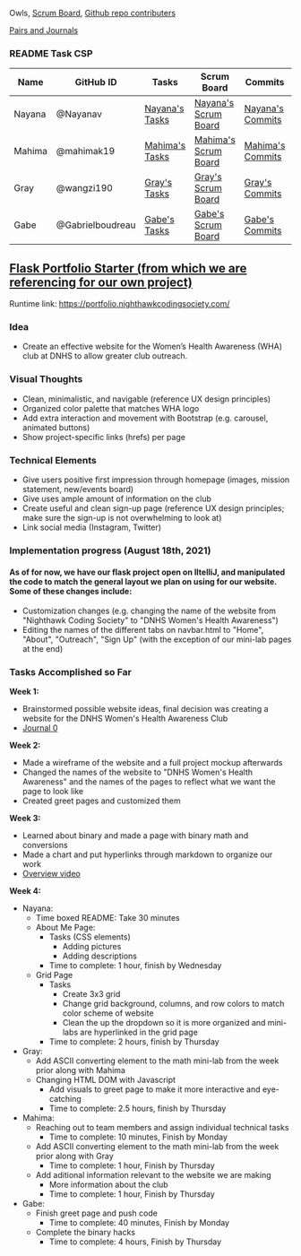 Owls, [Scrum Board](https://github.com/wangzi190/flask_portfolio/projects/1), [Github repo contributers](https://github.com/wangzi190/flask_portfolio/graphs/contributors)

[Pairs and Journals](https://drive.google.com/drive/folders/1OO_uDmH_A1tTisIU9VoWnIfKt1gEUctu?usp=sharing)

### README Task CSP 
|Name|GitHub ID|Tasks|Scrum Board|Commits|Profile|
|----|---------|-----|-----------|-------|-------|
|Nayana|@Nayanav|[Nayana's Tasks](https://github.com/wangzi190/flask_portfolio/issues?q=assignee%3ANayanav+is%3Aopen)|[Nayana's Scrum Board](https://github.com/wangzi190/flask_portfolio/projects/1?card_filter_query=assignee%3Anayanav)|[Nayana's Commits](https://github.com/wangzi190/flask_portfolio/commits?author=Nayanav)|[Nayana's Profile](https://github.com/Nayanav)|
|Mahima|@mahimak19|[Mahima's Tasks](https://github.com/wangzi190/flask_portfolio/issues?q=assignee%3Amahimak19+is%3Aopen)|[Mahima's Scrum Board](https://github.com/wangzi190/flask_portfolio/projects/1?card_filter_query=assignee%3Amahimak19)|[Mahima's Commits](https://github.com/wangzi190/flask_portfolio/commits?author=mahimak19)|[Mahima's Profile](https://github.com/mahimak19)|
|Gray|@wangzi190|[Gray's Tasks](https://github.com/wangzi190/flask_portfolio/issues?q=assignee%3Awangzi190+is%3Aopen)|[Gray's Scrum Board](https://github.com/wangzi190/flask_portfolio/projects/1?card_filter_query=assignee%3Awangzi190)|[Gray's Commits](https://github.com/wangzi190/flask_portfolio/commits?author=wangzi190)|[Gray's Profile](https://github.com/wangzi190)|
|Gabe|@Gabrielboudreau|[Gabe's Tasks](https://github.com/wangzi190/flask_portfolio/issues?q=assignee%3AGabrielboudreau+is%3Aopen)|[Gabe's Scrum Board](https://github.com/wangzi190/flask_portfolio/projects/1?card_filter_query=assignee%3A+gabrielboudreau)|[Gabe's Commits](https://github.com/wangzi190/flask_portfolio/commits?author=GabrielBoudreau)|[Gabe's Profile](https://github.com/Gabrielboudreau)|



## [Flask Portfolio Starter (from which we are referencing for our own project)](https://nighthawkcodingsociety.com/projectsearch/details/Flask%20Portfolio%20Starter)
Runtime link: https://portfolio.nighthawkcodingsociety.com/

### Idea
* Create an effective website for the Women’s Health Awareness (WHA) club at DNHS to allow greater club outreach.

### Visual Thoughts
* Clean, minimalistic, and navigable (reference UX design principles)
* Organized color palette that matches WHA logo
* Add extra interaction and movement with Bootstrap (e.g. carousel, animated buttons)
* Show project-specific links (hrefs) per page

### Technical Elements
* Give users positive first impression through homepage (images, mission statement, new/events board)
* Give uses ample amount of information on the club
* Create useful and clean sign-up page (reference UX design principles; make sure the sign-up is not overwhelming to look at)
* Link social media (Instagram, Twitter)

### Implementation progress (August 18th, 2021)
#### As of for now, we have our flask project open on IltelliJ, and manipulated the code to match the general layout we plan on using for our website. Some of these changes include:
* Customization changes (e.g. changing the name of the website from "Nighthawk Coding Society" to "DNHS Women's Health Awareness")
* Editing the names of the different tabs on navbar.html to "Home", "About", "Outreach", "Sign Up" (with the exception of our mini-lab pages at the end)

### Tasks Accomplished so Far
**Week 1:** 
* Brainstormed possible website ideas, final decision was creating a website for the DNHS Women's Health Awareness Club 
* [Journal 0](https://youtu.be/A7jPotTP5gI)

**Week 2:** 
* Made a wireframe of the website and a full project mockup afterwards 
* Changed the names of the website to "DNHS Women's Health Awareness" and the names of the pages to reflect what we want the page to look like 
* Created greet pages and customized them 

**Week 3:** 
* Learned about binary and made a page with binary math and conversions
* Made a chart and put hyperlinks through markdown to organize our work 
* [Overview video](https://youtu.be/z6-6m7LFtjk)

**Week 4:**
* Nayana: 
  * Time boxed README: Take 30 minutes
  * About Me Page:
    * Tasks (CSS elements)
      * Adding pictures
      * Adding descriptions 
    * Time to complete: 1 hour, finish by Wednesday
  * Grid Page 
    * Tasks
        * Create 3x3 grid
        * Change grid background, columns, and row colors to match color scheme of website
        * Clean the up the dropdown so it is more organized and mini-labs are hyperlinked in the grid page
    * Time to complete: 2 hours, finish by Thursday
* Gray: 
  * Add ASCII converting element to the math mini-lab from the week prior along with Mahima 
  * Changing HTML DOM with Javascript 
    * Add visuals to greet page to make it more interactive and eye-catching 
    * Time to complete: 2.5 hours, finish by Thursday 
* Mahima:
  * Reaching out to team members and assign individual technical tasks 
    * Time to complete: 10 minutes, Finish by Monday 
  * Add ASCII converting element to the math mini-lab from the week prior along with Gray
    * Time to complete: 1 hour, Finish by Thursday 
  * Add aditional information relevant to the website we are making
    * More information about the club 
    * Time to complete: 1 hour, Finish by Thursday
* Gabe: 
  * Finish greet page and push code 
    * Time to complete: 40 minutes, Finish by Monday
  * Complete the binary hacks 
    * Time to complete: 4 hours, Finish by Thursday 
